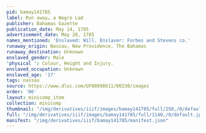 ```yaml
---
pid: bamay141785
label: Run away… a Negro Lad
publisher: Bahamas Gazette
publication_date: May 14, 1785
advertisement_date: May 20, 1785
names_mentioned: 'Enslaved: Will. Enslaver: Forbes and Stevens co.'
runaway_origin: Nassau, New Providence, The Bahamas
runaway_destination: Unknown
enslaved_gender: Male
'physical ': Colour, Height and Injury.
enslaved_occupation: Unknown
enslaved_age: '17'
tags: nassau
source: https://www.dloc.com/UF00098611/00230/images
order: '06'
layout: minicomp_item
collection: minicomp
thumbnail: "/img/derivatives/iiif/images/bamay141785/full/250,/0/default.jpg"
full: "/img/derivatives/iiif/images/bamay141785/full/1140,/0/default.jpg"
manifest: "/img/derivatives/iiif/bamay141785/manifest.json"
---
```

